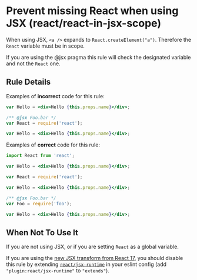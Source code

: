 # Prevent missing React when using JSX (react/react-in-jsx-scope)

When using JSX, `<a />` expands to `React.createElement("a")`. Therefore the `React` variable must be in scope.

If you are using the @jsx pragma this rule will check the designated variable and not the `React` one.

## Rule Details

Examples of **incorrect** code for this rule:

```jsx
var Hello = <div>Hello {this.props.name}</div>;
```

```jsx
/** @jsx Foo.bar */
var React = require('react');

var Hello = <div>Hello {this.props.name}</div>;
```

Examples of **correct** code for this rule:

```jsx
import React from 'react';

var Hello = <div>Hello {this.props.name}</div>;
```

```jsx
var React = require('react');

var Hello = <div>Hello {this.props.name}</div>;
```

```jsx
/** @jsx Foo.bar */
var Foo = require('foo');

var Hello = <div>Hello {this.props.name}</div>;
```

## When Not To Use It

If you are not using JSX, or if you are setting `React` as a global variable.

If you are using the [new JSX transform from React 17](https://reactjs.org/blog/2020/09/22/introducing-the-new-jsx-transform.html#removing-unused-react-imports), you should disable this rule by extending [`react/jsx-runtime`](https://github.com/jsx-eslint/eslint-plugin-react/blob/8cf47a8ac2242ee00ea36eac4b6ae51956ba4411/index.js#L165-L179) in your eslint config (add `"plugin:react/jsx-runtime"` to `"extends"`).
